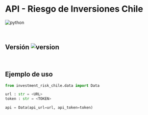# API - Riesgo de Inversiones Chile
![python](https://img.shields.io/badge/Python-3.10.12-blue)

<br>

## Versión ![version](https://img.shields.io/badge/0.3-green)

<br>

## Ejemplo de uso

```python
from investment_risk_chile.data import Data

url : str = <URL>
token : str = <TOKEN>

api = Data(api_url=url, api_token=token)
```

